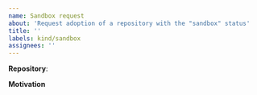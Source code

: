 ```yaml
---
name: Sandbox request
about: 'Request adoption of a repository with the "sandbox" status'
title: ''
labels: kind/sandbox
assignees: ''
---
```


**Repository**: <!-- Please insert the URL of the repository here --> 

**Motivation**

<!--
Please describe why you believe this project should be adopted with the "sandbox" status. 
-->